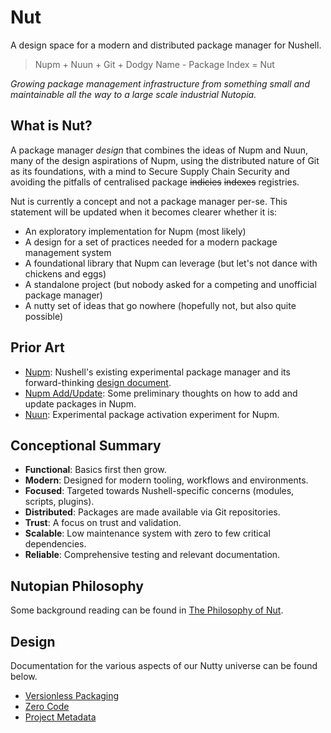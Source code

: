 # Nut

A design space for a modern and distributed package manager for Nushell.

> Nupm + Nuun + Git + Dodgy Name - Package Index = Nut

*Growing package management infrastructure from something small and maintainable all the way to a large scale industrial Nutopia.*


## What is Nut?

A package manager *design* that combines the ideas of Nupm and Nuun, many of the design aspirations of Nupm, using the distributed nature of Git as its foundations, with a mind to Secure Supply Chain Security and avoiding the pitfalls of centralised package ~~indicies~~ ~~indexes~~ registries.

Nut is currently a concept and not a package manager per-se. This statement will be updated when it becomes clearer whether it is:
- An exploratory implementation for Nupm (most likely)
- A design for a set of practices needed for a modern package management system
- A foundational library that Nupm can leverage (but let's not dance with chickens and eggs)
- A standalone project (but nobody asked for a competing and unofficial package manager)
- A nutty set of ideas that go nowhere (hopefully not, but also quite possible)


## Prior Art

- [Nupm](https://github.com/nushell/nupm): Nushell's existing experimental package manager and its forward-thinking [design document](https://github.com/nushell/nupm/blob/main/docs/design/README.md).
- [Nupm Add/Update](https://github.com/nushell/nupm/issues/115): Some preliminary thoughts on how to add and update packages in Nupm.
- [Nuun](https://github.com/kubouch/nuun): Experimental package activation experiment for Nupm.


## Conceptional Summary

- **Functional**: Basics first then grow.
- **Modern**: Designed for modern tooling, workflows and environments.
- **Focused**: Targeted towards Nushell-specific concerns (modules, scripts, plugins).
- **Distributed**: Packages are made available via Git repositories.
- **Trust**: A focus on trust and validation.
- **Scalable**: Low maintenance system with zero to few critical dependencies.
- **Reliable**: Comprehensive testing and relevant documentation.


## Nutopian Philosophy

Some background reading can be found in [The Philosophy of Nut](PHILOSOPHY.md).


## Design

Documentation for the various aspects of our Nutty universe can be found below.

- [Versionless Packaging](design/versionless-packaging.md)
- [Zero Code](design/zero-code.md)
- [Project Metadata](design/project-metadata.md)
